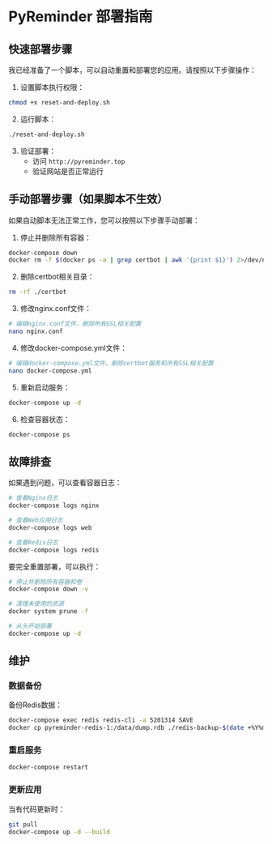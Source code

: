 # PyReminder 部署指南

## 快速部署步骤

我已经准备了一个脚本，可以自动重置和部署您的应用。请按照以下步骤操作：

1. 设置脚本执行权限：
```bash
chmod +x reset-and-deploy.sh
```

2. 运行脚本：
```bash
./reset-and-deploy.sh
```

3. 验证部署：
   - 访问 `http://pyreminder.top`
   - 验证网站是否正常运行

## 手动部署步骤（如果脚本不生效）

如果自动脚本无法正常工作，您可以按照以下步骤手动部署：

1. 停止并删除所有容器：
```bash
docker-compose down
docker rm -f $(docker ps -a | grep certbot | awk '{print $1}') 2>/dev/null || true
```

2. 删除certbot相关目录：
```bash
rm -rf ./certbot
```

3. 修改nginx.conf文件：
```bash
# 编辑nginx.conf文件，删除所有SSL相关配置
nano nginx.conf
```

4. 修改docker-compose.yml文件：
```bash
# 编辑docker-compose.yml文件，删除certbot服务和所有SSL相关配置
nano docker-compose.yml
```

5. 重新启动服务：
```bash
docker-compose up -d
```

6. 检查容器状态：
```bash
docker-compose ps
```

## 故障排查

如果遇到问题，可以查看容器日志：

```bash
# 查看Nginx日志
docker-compose logs nginx

# 查看Web应用日志
docker-compose logs web

# 查看Redis日志
docker-compose logs redis
```

要完全重置部署，可以执行：

```bash
# 停止并删除所有容器和卷
docker-compose down -v

# 清理未使用的资源
docker system prune -f

# 从头开始部署
docker-compose up -d
```

## 维护

### 数据备份

备份Redis数据：
```bash
docker-compose exec redis redis-cli -a 5201314 SAVE
docker cp pyreminder-redis-1:/data/dump.rdb ./redis-backup-$(date +%Y%m%d).rdb
```

### 重启服务

```bash
docker-compose restart
```

### 更新应用

当有代码更新时：
```bash
git pull
docker-compose up -d --build
``` 